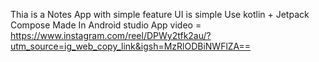 Thia is a Notes App with simple feature 
UI is simple 
Use kotlin + Jetpack Compose 
Made In Android studio
App video = https://www.instagram.com/reel/DPWy2tfk2au/?utm_source=ig_web_copy_link&igsh=MzRlODBiNWFlZA==
